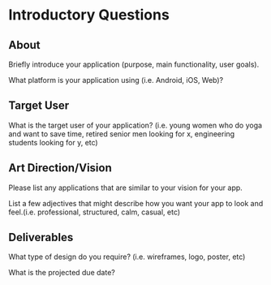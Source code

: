 # Introductory Questions

## About
Briefly introduce your application (purpose, main functionality, user goals).

What platform is your application using (i.e. Android, iOS, Web)?

## Target User
What is the target user of your application? (i.e. young women who do yoga and want to save time, retired senior men looking for x, engineering students looking for y, etc)

 ## Art Direction/Vision
Please list any applications that are similar to your vision for your app.

List a few adjectives that might describe how you want your app to look and feel.(i.e. professional, structured, calm, casual, etc)

## Deliverables
What type of design do you require? (i.e. wireframes, logo, poster, etc)
 
What is the projected due date?
